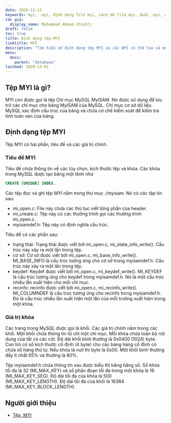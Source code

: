 ```yaml
---
date: 2020-11-11
keywords: myi, .myi, định dạng file myi, cách mở file myi, đuôi .myi, đuôi myi
tác giả:
  display_name: Muhammad Ahmad Chishti
draft: false
toc: true
title: Định dạng tệp MYI
linktitle: MYI
description: "Tìm hiểu về định dạng tệp MYI và các API có thể tạo và mở tệp MYI."
menu:
  docs:
    parent: "database"
lastmod: 2020-13-01
---
```


## Tệp MYI là gì? ##

MYI còn được gọi là tệp Chỉ mục MySQL MyISAM. Nó được sử dụng để lưu trữ các chỉ mục cho bảng MyISAM của MySQL. Chỉ mục cơ sở dữ liệu MySQL xác định cấu trúc của bảng và chứa cơ chế kiểm soát để kiểm tra tính toàn vẹn của bảng.

## Định dạng tệp MYI ##

Tệp MYI có hai phần, tiêu đề và các giá trị chính.

### Tiêu đề MYI ###

Tiêu đề chứa thông tin về các tùy chọn, kích thước tệp và khóa. Các khóa trong MySQL được tạo bằng một lệnh như

```sql
CREATE [UNIQUE] INDEX.
```

Các tệp đọc và ghi tệp MYI nằm trong thư mục ./myisam. Nó có các tập tin sau:

- mi_open.c: File này chứa các thủ tục viết từng phần của header.
- mi_create.c: Tệp này có các thường trình gọi các thường trình mi_open.c.
- myisamdef.h: Tệp này có định nghĩa cấu trúc.

Tiêu đề có các phần sau:

- trạng thái: Trạng thái được viết bởi mi_open.c, mi_state_info_write(). Cấu trúc này xảy ra một lần trong tệp.
- cơ sở: Cơ sở được viết bởi mi_open.c, mi_base_info_write(). MI_BASE_INFO là cấu trúc tương ứng cho cơ sở trong myisamdef.h. Cấu trúc này xảy ra một lần trong tệp.
- keydef: Keydef được viết bởi mi_open.c, mi_keydef_write(). MI_KEYDEF là cấu trúc tương ứng cho keydef trong myisamdef.h. Nó là một cấu trúc nhiều lần xuất hiện cho mỗi chỉ mục.
- recinfo: recinfo được viết bởi mi_open.c, mi_recinfo_write(). MI_COLUMNDEF là cấu trúc tương ứng cho recinfo trong myisamdef.h. Đó là cấu trúc nhiều lần xuất hiện một lần của mỗi trường xuất hiện trong một khóa.

### Giá trị khóa ###

Các trang trong MySQL được gọi là khối. Các giá trị chính nằm trong các khối. Một khối chứa thông tin từ chỉ một chỉ mục. Mỗi khóa chứa toàn bộ nội dung của tất cả các cột. Độ dài khối bình thường là 0x0400 (1024) byte. Con trỏ có số kích thước cố định (4 byte) cho các bảng hàng cố định có chứa số hàng thứ tự. Nếu khóa là null thì byte là 0x00. Một khối bình thường đầy ít nhất 65% và thường là 80%.

Tệp myisamdef.h chứa thông tin sau được biểu thị bằng hằng số. Số khóa tối đa là 32 (MI_MAX_KEY) và số phân đoạn tối đa trong một khóa là 16 (MI_MAX_KEY_SEG). Độ dài tối đa của khóa là 500 (MI_MAX_KEY_LENGTH). Độ dài tối đa của khối là 16384 (MI_MAX_KEY_BLOCK_LENGTH).

## Người giới thiệu ##

- [Tệp .MYI](https://dev.mysql.com/doc/internals/en/the-myi-file.html)

